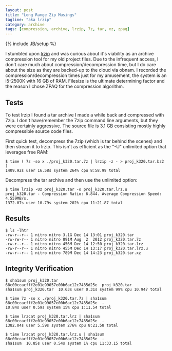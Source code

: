 ```yaml
---
layout: post
title: "Long Range Zip Musings"
tagline: "aka lrzip"
category: archive 
tags: [compression, archive, lrzip, 7z, tar, xz, zpaq]
---
```

{% include JB/setup %}

I stumbled upon [lrzip](https://github.com/ckolivas/lrzip) and was curious about it's viability as an archive compression tool for my old project files.  Due to the infrequent access, I don't care much about compression/decompression time, but I do care about the size as they are backed-up to the cloud via obnam.  I recorded the compression/decompression times just for my amusement, the system is an i5-2500K with 16 GB of RAM.  Filesize is the ultimate determining factor and the reason I chose ZPAQ for the compression algorithm.

## Tests

To test lrzip I found a tar archive I made a while back and compressed with 7zip.  I don't have/remember the 7zip command line arguments, but they were certainly aggressive. The source file is 3.1 GB consisting mostly highly compressible source code files.

First quick test, decompress the 7zip (which is tar behind the scenes) and then stream it to lrzip.  This isn't as efficient as the "-U" unlimited option that leverages free RAM:

    $ time ( 7z -so x ./proj_k320.tar.7z | lrzip -z - > proj_k320.tar.bz2 )
    1409.92s user 16.58s system 264% cpu 8:58.99 total

Decompress the tar archive and then use the unlimited option:

    $ time lrzip -Uz proj_k320.tar -o proj_k320.tar.lrz.u
    proj_k320.tar - Compression Ratio: 6.844. Average Compression Speed:  4.559MB/s.
    1372.07s user 10.79s system 202% cpu 11:21.87 total

## Results

    $ ls -lhtr
    -rw-r--r-- 1 nitro nitro 3.1G Dec 14 13:01 proj_k320.tar
    -rw-rw-r-- 1 nitro nitro 891M Aug  2  2012 proj_k320.tar.7z
    -rw-r--r-- 1 nitro nitro 456M Dec 14 12:50 proj_k320.tar.lrz
    -rw-r--r-- 1 nitro nitro 455M Dec 14 13:17 proj_k320.tar.lrz.u
	-rw-r--r-- 1 nitro nitro 789M Dec 14 14:23 proj_k320.tar.xz

## Integrity Verification

	$ sha1sum proj_k320.tar
	68c00ccacfff2e01e99057e00b6ac12c7435d25e  proj_k320.tar
	sha1sum proj_k320.tar  10.63s user 0.31s system 99% cpu 10.947 total

    $ time 7z -so x ./proj_k320.tar.7z | sha1sum
    68c00ccacfff2e01e99057e00b6ac12c7435d25e  -
    10.84s user 0.59s system 15% cpu 1:11.54 total

    $ time lrzcat proj_k320.tar.lrz | sha1sum
    68c00ccacfff2e01e99057e00b6ac12c7435d25e  -
    1382.04s user 5.59s system 276% cpu 8:21.58 total

	$ time lrzcat proj_k320.tar.lrz.u | sha1sum
	68c00ccacfff2e01e99057e00b6ac12c7435d25e  -
	sha1sum  10.85s user 0.54s system 1% cpu 11:33.15 total


